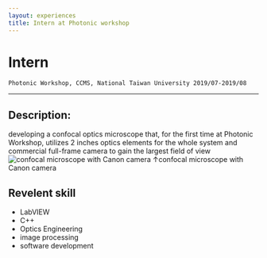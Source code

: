 ```yaml
---
layout: experiences
title: Intern at Photonic workshop
---
```


# Intern
`Photonic Workshop, CCMS, National Taiwan University 2019/07-2019/08`

---

## Description:
developing a confocal optics microscope that, for the first time at Photonic Workshop, utilizes 2 inches optics elements for the whole system and commercial full-frame camera to gain the largest field of view
![confocal microscope with Canon camera](assets/images/IMG_20190830_185324.jpg)
&uarr;confocal microscope with Canon camera


## Revelent skill
- LabVIEW
- C++
- Optics Engineering
- image processing
- software development